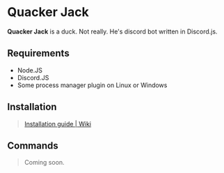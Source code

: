 # Quacker Jack
**Quacker Jack** is a duck. Not really. He's discord bot written in Discord.js.

## Requirements
- Node.JS
- Discord.JS
- Some process manager plugin on Linux or Windows

## Installation
> [Installation guide | Wiki](https://github.com/ignissak/Quacker-Jack/wiki/Installation)

## Commands
> Coming soon.
